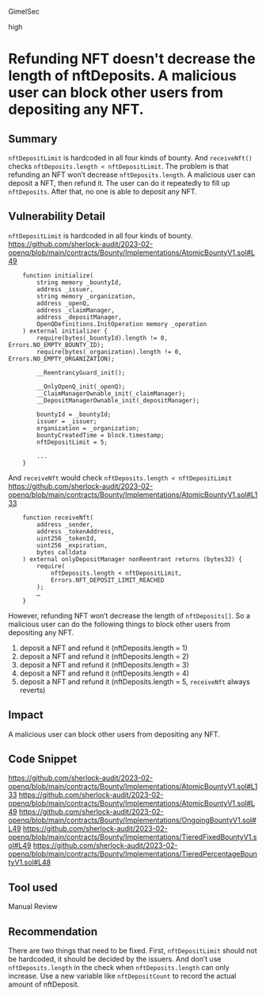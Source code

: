 GimelSec

high

# Refunding NFT doesn't decrease the length of nftDeposits. A malicious user can block other users from depositing any NFT.

## Summary

`nftDepositLimit` is hardcoded in all four kinds of bounty. And `receiveNft()` checks `nftDeposits.length < nftDepositLimit`. The problem is that refunding an NFT won’t decrease `nftDeposits.length`. A malicious user can deposit a NFT, then refund it.  The user can do it repeatedly to fill up `nftDeposits`. After that, no one is able to deposit any NFT.

## Vulnerability Detail

`nftDepositLimit` is hardcoded in all four kinds of bounty.
https://github.com/sherlock-audit/2023-02-openq/blob/main/contracts/Bounty/Implementations/AtomicBountyV1.sol#L49
```solidity
    function initialize(
        string memory _bountyId,
        address _issuer,
        string memory _organization,
        address _openQ,
        address _claimManager,
        address _depositManager,
        OpenQDefinitions.InitOperation memory _operation
    ) external initializer {
        require(bytes(_bountyId).length != 0, Errors.NO_EMPTY_BOUNTY_ID);
        require(bytes(_organization).length != 0, Errors.NO_EMPTY_ORGANIZATION);

        __ReentrancyGuard_init();

        __OnlyOpenQ_init(_openQ);
        __ClaimManagerOwnable_init(_claimManager);
        __DepositManagerOwnable_init(_depositManager);

        bountyId = _bountyId;
        issuer = _issuer;
        organization = _organization;
        bountyCreatedTime = block.timestamp;
        nftDepositLimit = 5;

        ...
    }
```

And `receiveNft` would check `nftDeposits.length < nftDepositLimit`
https://github.com/sherlock-audit/2023-02-openq/blob/main/contracts/Bounty/Implementations/AtomicBountyV1.sol#L133
```solidity
    function receiveNft(
        address _sender,
        address _tokenAddress,
        uint256 _tokenId,
        uint256 _expiration,
        bytes calldata
    ) external onlyDepositManager nonReentrant returns (bytes32) {
        require(
            nftDeposits.length < nftDepositLimit,
            Errors.NFT_DEPOSIT_LIMIT_REACHED
        );
        …
    }
```

However, refunding NFT won’t decrease the length of `nftDeposits[]`. So a malicious user can do the following things to block other users from depositing any NFT.

1. deposit a NFT and refund it (nftDeposits.length = 1)
2. deposit a NFT and refund it (nftDeposits.length = 2)
3. deposit a NFT and refund it (nftDeposits.length = 3)
4. deposit a NFT and refund it (nftDeposits.length = 4)
5. deposit a NFT and refund it (nftDeposits.length = 5, `receiveNft` always reverts)

## Impact

A malicious user can block other users from depositing any NFT. 

## Code Snippet

https://github.com/sherlock-audit/2023-02-openq/blob/main/contracts/Bounty/Implementations/AtomicBountyV1.sol#L133
https://github.com/sherlock-audit/2023-02-openq/blob/main/contracts/Bounty/Implementations/AtomicBountyV1.sol#L49
https://github.com/sherlock-audit/2023-02-openq/blob/main/contracts/Bounty/Implementations/OngoingBountyV1.sol#L49
https://github.com/sherlock-audit/2023-02-openq/blob/main/contracts/Bounty/Implementations/TieredFixedBountyV1.sol#L49
https://github.com/sherlock-audit/2023-02-openq/blob/main/contracts/Bounty/Implementations/TieredPercentageBountyV1.sol#L48



## Tool used

Manual Review

## Recommendation

There are two things that need to be fixed. First, `nftDepositLimit` should not be hardcoded, it should be decided by the issuers. And don’t use `nftDeposits.length` in the check when `nftDeposits.length` can only increase. Use a new variable like `nftDepositCount` to record the actual amount of nftDeposit.
